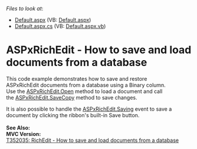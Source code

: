 <!-- default file list -->
*Files to look at*:

* [Default.aspx](./CS/ASPxRichEdit_Binding/Default.aspx) (VB: [Default.aspx](./VB/ASPxRichEdit_Binding/Default.aspx))
* [Default.aspx.cs](./CS/ASPxRichEdit_Binding/Default.aspx.cs) (VB: [Default.aspx.vb](./VB/ASPxRichEdit_Binding/Default.aspx.vb))
<!-- default file list end -->
# ASPxRichEdit - How to save and load documents from a database


<p>This code example demonstrates how to save and restore ASPxRichEdit documents from a database using a Binary column.<br>Use the <a href="https://documentation.devexpress.com/#AspNet/DevExpressWebASPxRichEditASPxRichEdit_Opentopic">ASPxRichEdit.Open</a> method to load a document and call the <a href="https://documentation.devexpress.com/#AspNet/DevExpressWebASPxRichEditASPxRichEdit_SaveCopytopic">ASPxRichEdit.SaveCopy</a> method to save changes.</p>
<p>It is also possible to handle the <a href="https://documentation.devexpress.com/#AspNet/DevExpressWebASPxRichEditASPxRichEdit_Savingtopic">ASPxRichEdit.Saving</a> event to save a document by clicking the ribbon's built-in Save button.<br><br><strong>See Also:</strong><br><strong>MVC Version:</strong><br><a href="https://www.devexpress.com/Support/Center/p/T352035">T352035: RichEdit - How to save and load documents from a database</a></p>

<br/>


